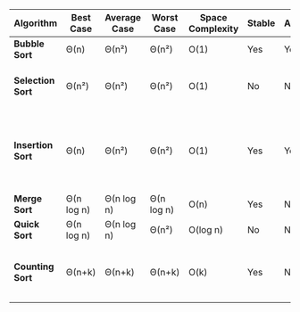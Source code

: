 | **Algorithm**     | **Best Case**    | **Average Case** | **Worst Case**   | **Space Complexity** | **Stable** | **Adaptive** | **Note**                                             |
|-------------------|------------------|------------------|------------------|----------------------|------------|--------------|-----------------------------------------------------|
| **Bubble Sort**    | Θ(n)             | Θ(n²)            | Θ(n²)            | O(1)                 | Yes        | Yes          |                                                      |
| **Selection Sort** | Θ(n²)            | Θ(n²)            | Θ(n²)            | O(1)                 | No         | No           | Minimizes the number of swaps                       |
| **Insertion Sort** | Θ(n)             | Θ(n²)            | Θ(n²)            | O(1)                 | Yes        | Yes          | Efficient when elements are near their correct positions |
| **Merge Sort**     | Θ(n log n)       | Θ(n log n)       | Θ(n log n)       | O(n)                 | Yes        | No           |                                                      |
| **Quick Sort**     | Θ(n log n)       | Θ(n log n)       | Θ(n²)            | O(log n)             | No         | No           |                                                      |
| **Counting Sort**  | Θ(n+k)           | Θ(n+k)           | Θ(n+k)           | O(k)                 | Yes        | No           | Best for sorting small integer ranges               |
